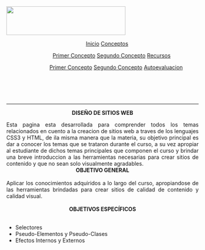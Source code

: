 <html lang="en">
<p style="text-align: center;">&nbsp;</p>

<p><img alt="" src="https://www.unad.edu.co/images/footer/logoUNAD-HD.jpg" style="width: 312px; height: 75px;" /></p>

<header>
	<nav class="navigation">
		<ul class="menu"> 
			<li*><a href="#">Inicio</a></li>
			<li*><a href="#">Conceptos</a>
				<ul class="submenu">
					<li*><a href="#">Primer Concepto</a></li>
					<li*><a href="#">Segundo Concepto</a></li>
				</li>
			<li*><a href="#">Recursos</a>
				<ul class="submenu">
					<li*><a href="#">Primer Concepto</a></li>
					<li*><a href="#">Segundo Concepto</a></li>
				</li>
			<li*><a href="#">Autoevaluacion</a></li>
		</ul>
	</nav>
</header>	

<p>&nbsp;</p>

<hr />
<p style="text-align: center;"><strong style="text-align: center;">DISE&Ntilde;O DE SITIOS WEB</strong></p>

<div style="text-align: justify;">Esta pagina esta desarrollada para comprender todos los temas relacionados en cuento a la creacion de sitios web a traves de los lenguajes CSS3 y HTML, de ila misma manera que la materia, su objetivo principal es dar a conocer los temas que se trataron durante el curso, a su vez apropiar al estudiante de dichos temas principales que componen el curso y brindar una breve introduccion a las herramientas necesarias para crear sitios de contenido y que no sean solo visualmente agradables.</div>

<div>
<div style="page-break-after: always;"><span style="display: none;">&nbsp;</span></div>
</div>

<div style="text-align: center;"><b>OBJETIVO GENERAL</b></div>

<div style="text-align: center;">&nbsp;</div>

<div style="text-align: justify;">Aplicar los conocimientos adquiridos a lo largo del curso, apropiandose de las herramientas brindadas para crear sitios&nbsp;de calidad de contenido y calidad visual.</div>

<div style="text-align: justify;">
<div style="page-break-after: always;"><span style="display: none;">&nbsp;</span></div>
​</div>

<div style="text-align: center;"><strong>OBJETIVOS ESPEC&Iacute;FICOS</strong></div>

<div style="text-align: center;">&nbsp;</div>

<ul>
	<li>Selectores</li>
	<li>Pseudo-Elementos y Pseudo-Clases</li>
	<li>Efectos Internos y Externos</li>
</ul>
